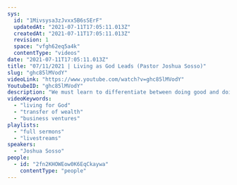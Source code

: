 ```yaml
---
sys:
  id: "1Mivsysa3zJvxx5B6sSErF"
  updatedAt: "2021-07-11T17:05:11.013Z"
  createdAt: "2021-07-11T17:05:11.013Z"
  revision: 1
  space: "vfgh62eq5a4k"
  contentType: "videos"
date: "2021-07-11T17:05:11.013Z"
title: "07/11/2021 | Living as God Leads (Pastor Joshua Sosso)"
slug: "ghc85lMVodY"
videoLink: "https://www.youtube.com/watch?v=ghc85lMVodY"
YoutubeID: "ghc85lMVodY"
description: "We must learn to differentiate between doing good and doing God's will because we aren't living in terms of doing good or doing bad-- we must start thinking in terms of God's best versus just good. One of the greatest stumbling blocks in the Body of Christ is presumptuousness, like Saul who offered the burnt offering before Samuel could arrive, but we must submit  all areas of our life, personal ventures and business ventures to God. Don't assume what God is going to do, ask Him directly. Treat God as holy and revere Him and His instructions. What we do when nobody is looking will determine our success in the Kingdom of God so get rid of your own mind and take up the mind of Christ!"
videoKeywords:
  - "living for God"
  - "transfer of wealth"
  - "business ventures"
playlists:
  - "full sermons"
  - "livestreams"
speakers:
  - "Joshua Sosso"
people:
  - id: "2fn2KHOWEow0K6EqCkaywa"
    contentType: "people"
---
```

